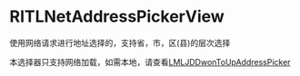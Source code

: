 # RITLNetAddressPickerView
使用网络请求进行地址选择的，支持省，市，区(县)的层次选择

本选择器只支持网络加载，如需本地，请查看[LMLJDDwonToUpAddressPicker](https://github.com/liaodalin19903/LMLJDDwonToUpAddressPicker)
